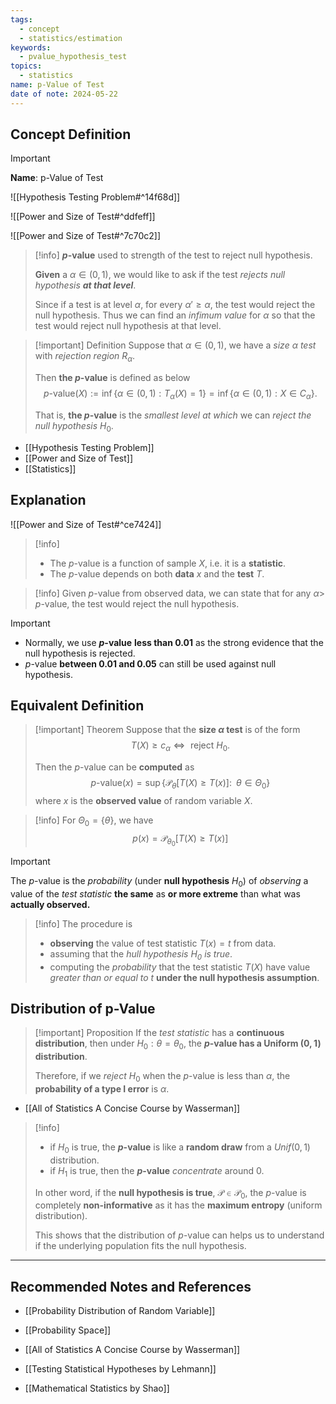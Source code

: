 ```yaml
---
tags:
  - concept
  - statistics/estimation
keywords:
  - pvalue_hypothesis_test
topics:
  - statistics
name: p-Value of Test
date of note: 2024-05-22
---
```


## Concept Definition

>[!important]
>**Name**: p-Value of Test

![[Hypothesis Testing Problem#^14f68d]]

![[Power and Size of Test#^ddfeff]]

![[Power and Size of Test#^7c70c2]]

>[!info]
>**$p$-value** used to strength of the test to reject null hypothesis.
>
>**Given** a $\alpha \in (0,1)$, we would like to ask if the test *rejects null hypothesis __at that level__*. 
>
>Since if a test is at level $\alpha$, for every $\alpha' \ge \alpha$, the test would reject the null hypothesis. Thus we can find an *infimum value* for $\alpha$ so that the test would reject null hypothesis at that level.

>[!important] Definition
>Suppose that $\alpha \in (0,1)$, we have a *size $\alpha$ test* with *rejection region* $R_{\alpha}$.
>
>Then **the $p$-value**  is defined as below
>$$
>p\text{-value}(X) := \inf\left\{ \alpha \in (0,1): T_{\alpha}(X) = 1\right\} = \inf\left\{ \alpha \in (0,1): X \in C_{\alpha}\right\}. 
>$$
>
>That is,  **the $p$-value** is the *smallest level* *at which* we can *reject the null hypothesis* $H_{0}$. 

- [[Hypothesis Testing Problem]]
- [[Power and Size of Test]]
- [[Statistics]]



## Explanation

![[Power and Size of Test#^ce7424]]


>[!info]
>- The $p$-value is a function of sample $X$, i.e. it is a **statistic**. 
>- The $p$-value depends on both **data** $x$ and the **test** $T$.


>[!info]
>Given $p$-value from observed data, we can state that for any $\alpha >$ $p$-value, the test would reject the null hypothesis.

>[!important]
>- Normally, we use **$p$-value** **less than $0.01$** as the strong evidence that the null hypothesis is rejected. 
>- $p$-value **between $0.01$ and $0.05$** can still be used against null hypothesis.


## Equivalent Definition

>[!important] Theorem
>Suppose that the **size $\alpha$ test** is of the form
>$$
>T(X) \ge c_{\alpha} \iff \text{ reject }H_{0}.
>$$
>
>Then the $p$-value  can be **computed** as 
>$$
>p\text{-value}(x)  = \sup\left\{ \mathcal{P}_{\theta}\left[ T(X) \ge T(x)\right]:\;\; \theta \in \Theta_{0}  \right\} 
>$$
>where $x$ is the **observed value** of  random variable $X$.

>[!info]
>For $\Theta_{0} = \left\{ \theta \right\}$, we have
>$$
>p(x) =\mathcal{P}_{\theta_{0}}\left[ T(X) \ge T(x)\right]
>$$

>[!important]
>The $p$-value is the *probability* (under **null hypothesis** $H_{0}$) of *observing* a value of the *test statistic* **the same** as **or more extreme** than what was **actually observed.**

>[!info]
>The procedure is 
>- **observing** the value of test statistic $T(x) = t$  from data.
>- assuming that the *hull hypothesis $H_{0}$ is true*.
>- computing the *probability* that the test statistic $T(X)$ have value *greater than or equal to* $t$ **under the null hypothesis assumption**.

## Distribution of p-Value

>[!important] Proposition
>If the *test statistic* has a **continuous distribution**, then under $H_0 : \theta = \theta_{0}$, the **$p$-value has a Uniform $(0,1)$ distribution**. 
>
>Therefore, if we *reject* $H_0$ when the $p$-value is less than $\alpha$, the **probability of a type I error** is $\alpha$.

- [[All of Statistics A Concise Course by Wasserman]]

>[!info]
>- if $H_0$ is true, the **$p$-value** is like a **random draw** from a $Unif(0, 1)$ distribution.
>- if $H_{1}$ is true, then the **$p$-value** *concentrate* around $0$.
>  
>  
>In other word,  if the **null hypothesis is true**,  $\mathcal{P} \in \mathscr{P}_{0}$,  the $p$-value is completely **non-informative** as it has the **maximum entropy** (uniform distribution). 
>
>This shows that the distribution of $p$-value can helps us to understand if the underlying population fits the null hypothesis.



-----------
##  Recommended Notes and References


- [[Probability Distribution of Random Variable]]
- [[Probability Space]]


- [[All of Statistics A Concise Course by Wasserman]]
- [[Testing Statistical Hypotheses by Lehmann]]
- [[Mathematical Statistics by Shao]]